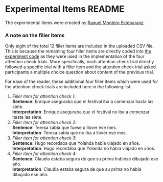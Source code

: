 # Experimental Items README
The experimental items were created by [Raquel Montero Estebaranz](https://github.com/Raquel-Montero). 

### A note on the filler items 
Only eight of the total 12 filler items are included in the uploaded CSV file. This is because the remaining four filler items are directly coded into [the experiment code](/01ExpCode) as they were used in the implementation of the four attention check trials. More specifically, each attention check trial directly followed a specific trial with a filler item and the attention check trial asked participants a multiple choice question about content of the previous trial. 

For ease of the reader, these additional four filler items which were used for the attention check trials are included here in the following list:

1. *Filler item for attention check 1*: <br> **Sentence**: Enrique aseguraba que el festival iba a comenzar hasta las siete. <br>**Interpretation**: Enrique aseguraba que el festival no iba a comenzar hasta las siete.
2. *Filler item for attention check 2*: <br> **Sentence**: Teresa sabía que fuese a llover ese mes. <br>**Interpretation**: Teresa sabía que no iba a llover ese mes.
3. *Filler item for attention check 3*: <br> **Sentence**: Hugo recordaba que Yolanda había viajado en años. <br>**Interpretation**: Hugo recordaba que Yolanda no había viajado en años.
4. *Filler item for attention check 4*: <br> **Sentence**: Claudia estaba segura de que su prima hubiese dibujado ese año. <br>**Interpretation**: Claudia estaba segura de que su prima no había dibujado ese año.
